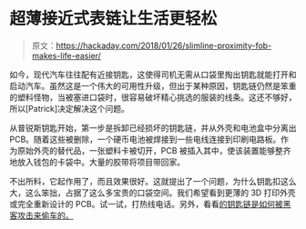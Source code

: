 # 超薄接近式表链让生活更轻松

> 原文：<https://hackaday.com/2018/01/26/slimline-proximity-fob-makes-life-easier/>

如今，现代汽车往往配有近接钥匙，这使得司机无需从口袋里掏出钥匙就能打开和启动汽车。虽然这是一个伟大的可用性升级，但出于某种原因，钥匙链仍然是笨重的塑料怪物，当被塞进口袋时，很容易破坏精心挑选的服装的线条。这还不够好，所以[Patrick]决定解决这个问题。

从普锐斯钥匙开始，第一步是拆卸已经损坏的钥匙链，并从外壳和电池盒中分离出 PCB。随着这些被删除，一个硬币电池被焊接到一些电线连接到印刷电路板。作为原始外壳的替代品，一张塑料卡被切开，PCB 被插入其中，使该装置能够整齐地放入钱包的卡袋中。大量的胶带将项目带回家。

不出所料，它起作用了，而且效果很好。这就提出了一个问题，为什么钥匙扣这么大，这么笨拙，占据了这么多宝贵的口袋空间。我们希望看到更薄的 3D 打印外壳或完全重新设计的 PCB。试一试，打热线电话。另外，看看[的钥匙链是如何被黑客攻击来偷车的。](https://hackaday.com/2017/04/27/stealing-cars-for-20-bucks/)
